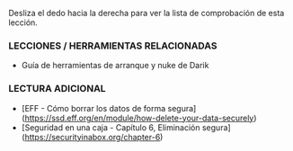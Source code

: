 [Title]: # (¿Y ahora qué?)
[Order]: # (5)

Desliza el dedo hacia la derecha para ver la lista de comprobación de esta lección.

### LECCIONES / HERRAMIENTAS RELACIONADAS 

* Guía de herramientas de arranque y nuke de Darik 

### LECTURA ADICIONAL 

* [EFF - Cómo borrar los datos de forma segura] (https://ssd.eff.org/en/module/how-delete-your-data-securely)
* [Seguridad en una caja - Capítulo 6, Eliminación segura] (https://securityinabox.org/chapter-6)